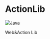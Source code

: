 # ActionLib
[![Java](https://github.com/QuantumRange/ActionLib/actions/workflows/maven.yml/badge.svg)](https://github.com/QuantumRange/ActionLib/actions/workflows/maven.yml)

Web&Action Lib
